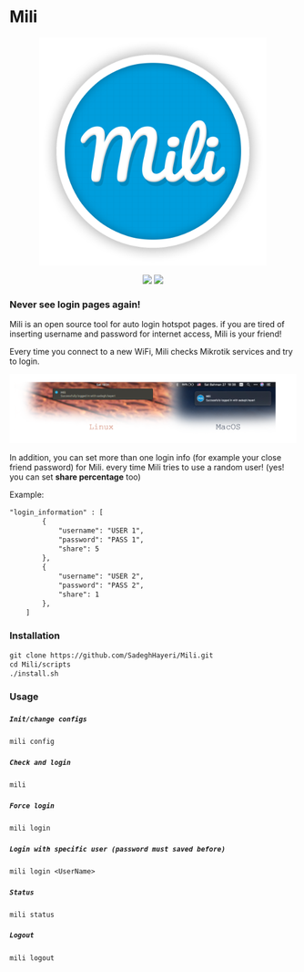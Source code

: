 # Mili
<p align="center">
  <img src="images/logo.png" alt="mili logo" width="400">
</p>

<p align="center">
	<img src="https://img.shields.io/github/license/SadeghHayeri/Mili.svg?colorB=red&style=for-the-badge"> <img src="https://img.shields.io/github/repo-size/SadeghHayeri/Mili.svg?colorB=blue&style=for-the-badge">
</p>


### Never see login pages again!

Mili is an open source tool for auto login hotspot pages. if you are tired of inserting username and password for internet access, Mili is your friend!

Every time you connect to a new WiFi, Mili checks Mikrotik services and try to login.

<p align="center">
	<img src="images/notify.png" alt="mili notify">
</p>

In addition, you can set more than one login info (for example your close friend password)
for Mili. every time Mili tries to use a random user! (yes! you can set **share percentage** too)

Example:
```
"login_information" : [
		{
			"username": "USER 1",
			"password": "PASS 1",
			"share": 5
		},
		{
			"username": "USER 2",
			"password": "PASS 2",
			"share": 1
		},
	]
```

### Installation
```
git clone https://github.com/SadeghHayeri/Mili.git
cd Mili/scripts
./install.sh
```

### Usage

##### `Init/change configs`
```
mili config
```

##### `Check and login`
```
mili
```

##### `Force login`
```
mili login
```

##### `Login with specific user (password must saved before)`
```
mili login <UserName>
```

##### `Status`
```
mili status
```

##### `Logout`
```
mili logout
```
